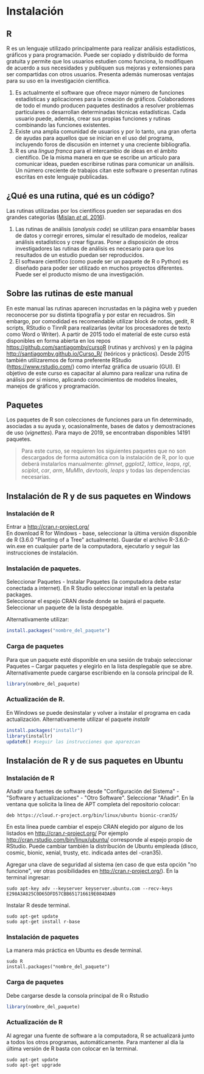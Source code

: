 # Instalación

## R
R es un lenguaje utilizado principalmente para realizar análisis estadísticos, gráficos y para programación. Puede ser copiado y distribuido de forma gratuita y permite que los usuarios estudien como funciona, lo modifiquen de acuerdo a sus necesidades y publiquen sus mejoras y extensiones para ser compartidas con otros usuarios. Presenta además numerosas ventajas para su uso en la investigación científica.   

1. Es actualmente el software que ofrece mayor número de funciones estadísticas y aplicaciones para la creación de gráficos. Colaboradores de todo el mundo producen paquetes destinados a resolver problemas particulares o desarrollan determinadas técnicas estadísticas. Cada usuario puede, además, crear sus propias funciones y rutinas combinando las funciones existentes.   
2. Existe una amplia comunidad de usuarios y por lo tanto, una gran oferta de ayudas para aquellos que se inician en el uso del programa, incluyendo foros de discusión en internet y una creciente bibliografía.   
3. R es una *lingua franca* para el intercambio de ideas en el ámbito científico. De la misma manera en que se escribe un artículo para comunicar ideas, pueden escribirse rutinas para comunicar un análisis. Un número creciente de trabajos citan este software o presentan rutinas escritas en este lenguaje publicadas.   

## ¿Qué es una rutina, qué es un código?

Las rutinas utilizadas por los científicos pueden ser separadas en dos grandes categorías ([Mislan *et al.* 2016](https://www.sciencedirect.com/science/article/pii/S0169534715002906)).   

1. Las rutinas de análisis (*analysis code*) se utilizan para ensamblar bases de datos y corregir errores, simular el resultado de modelos, realizar análisis estadísticos y crear figuras. Poner a disposición de otros investigadores las rutinas de análisis es necesario para que los resultados de un estudio puedan ser reproducidos.   
2. El software científico (como puede ser un paquete de R o Python) es diseñado para poder ser utilizado en muchos proyectos diferentes. Puede ser  el producto mismo de una investigación.   

## Sobre las rutinas de este manual

En este manual las rutinas aparecen incrustadas en la página web y pueden reconocerse por su distinta tipografía y por estar en recuadros. Sin embargo, por comodidad es recomendable utilizar block de notas, gedit, R scripts, RStudio o TinnR para realizarlas (evitar los procesadores de texto como Word o Writer). A partir de 2015 todo el material de este curso está disponibles en forma abierta en los repos https://github.com/santiagombv/cursoR (rutinas y archivos) y en la página http://santiagombv.github.io/Curso_R/ (teóricos y prácticos). Desde 2015 también utilizaremos de forma preferente RStudio (https://www.rstudio.com/) como interfaz gráfica de usuario (GUI).
El objetivo de este curso es capacitar al alumno para realizar una rutina de análisis por sí mismo, aplicando conocimientos de modelos lineales, manejos de gráficos y programación. 

## Paquetes
Los paquetes de R son colecciones de funciones para un fin determinado, asociadas a su ayuda y, ocasionalmente, bases de datos y demostraciones de uso (*vignettes*). Para mayo de 2019, se encontraban disponibles 14191 paquetes.

> Para este curso, se requieren los siguientes paquetes que no son descargados de forma automática con la instalación de R, por lo que deberá instalarlos manualmente: *glmnet*, *ggplot2*, *lattice*, *leaps*, *rgl*, *sciplot*, *car*, *arm*, *MuMIn*, *devtools*, *leaps* y todas las dependencias necesarias.  

## Instalación de R y de sus paquetes en Windows

### Instalación de R

Entrar a http://cran.r-project.org/   
En download R for Windows - base, seleccionar la última versión disponible de R (3.6.0 "Planting of a Tree" actualmente). Guardar el archivo R-3.6.0-win.exe en cualquier parte de la computadora, ejecutarlo y seguir las instrucciones de instalación. 

### Instalación de paquetes.

Seleccionar Paquetes - Instalar Paquetes (la computadora debe estar conectada a internet). En R Studio seleccionar install en la pestaña packages.  
Seleccionar el espejo CRAN desde donde se bajará el paquete.  
Seleccionar un paquete de la lista despegable. 

Alternativamente utilizar:  

```R
install.packages("nombre_del_paquete")
```

### Carga de paquetes

Para que un paquete esté disponible en una sesión de trabajo seleccionar Paquetes – Cargar paquetes y elegirlo en la lista desplegable que se abre. Alternativamente puede cargarse escribiendo en la consola principal de R.

```R
library(nombre_del_paquete)
```

### Actualización de R. 
En Windows se puede desinstalar y volver a instalar el programa en cada actualización. Alternativamente utilizar el paquete *installr*

```R
install.packages("installr")
library(installr)
updateR() #seguir las instrucciones que aparezcan
```

## Instalación de R y de sus paquetes en Ubuntu

### Instalación de R

Añadir una fuentes de software desde "Configuración del Sistema" - "Software y actualizaciones" - "Otro Software". Seleccionar "Añadir". En la ventana que solicita la línea de APT completa del repositorio colocar:   
```
deb https://cloud.r-project.org/bin/linux/ubuntu bionic-cran35/
```
En esta línea puede cambiar el espejo CRAN elegido por alguno de los listados en  http://cran.r-project.org/ Por ejemplo http://cran.rstudio.com/bin/linux/ubuntu/  corresponde al espejo propio de RStudio. Puede cambiar también la distribución de Ubuntu empleada (disco, cosmic, bionic, xenial, trusty, etc. indicada antes del -cran35). 

Agregar una clave de seguridad al sistema (en caso de que esta opción "no funcione", ver otras posibilidades en http://cran.r-project.org/). En la terminal ingresar:     
```
sudo apt-key adv --keyserver keyserver.ubuntu.com --recv-keys E298A3A825C0D65DFD57CBB651716619E084DAB9
```

Instalar R desde terminal.     

```
sudo apt-get update
sudo apt-get install r-base
```

### Instalación de paquetes

La manera más práctica en Ubuntu es desde terminal.
```
sudo R
install.packages("nombre_del_paquete")
```

### Carga de paquetes

Debe cargarse desde la consola principal de R o Rstudio

```R
library(nombre_del_paquete)
```

### Actualización de R

Al agregar una fuente de software a la computadora, R se actualizará junto a todos los otros programas, automáticamente. Para mantener al día la última versión de R basta con colocar en la terminal. 

```
sudo apt-get update
sudo apt-get upgrade
```





